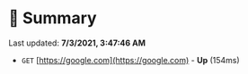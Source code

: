 # 📖 Summary
Last updated: **7/3/2021, 3:47:46 AM**

- `GET` [https://google.com](https://google.com) - **Up** (154ms)
